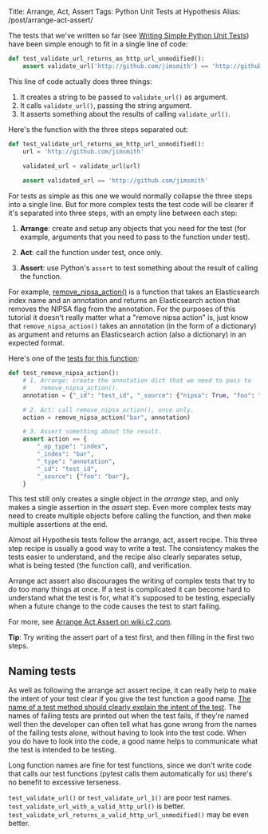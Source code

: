 Title: Arrange, Act, Assert
Tags: Python Unit Tests at Hypothesis
Alias: /post/arrange-act-assert/

The tests that we've written so far (see [Writing Simple Python Unit Tests](2017-01-28-writing-tests.md)) have been simple enough to fit in a single
line of code:

```python
def test_validate_url_returns_an_http_url_unmodified():
    assert validate_url('http://github.com/jimsmith') == 'http://github.com/jimsmith'
```

This line of code actually does three things:

1. It creates a string to be passed to `validate_url()` as argument.
2. It calls `validate_url()`, passing the string argument.
3. It asserts something about the results of calling `validate_url()`.

Here's the function with the three steps separated out:

```python
def test_validate_url_returns_an_http_url_unmodified():
    url = 'http://github.com/jimsmith'

    validated_url = validate_url(url)
    
    assert validated_url == 'http://github.com/jimsmith'
```

For tests as simple as this one we would normally collapse the three steps into
a single line. But for more complex tests the test code will be clearer if it's
separated into three steps, with an empty line between each step:

1. **Arrange**: create and setup any objects that you need for the test
   (for example, arguments that you need to pass to the function under test).

2. **Act**: call the function under test, once only.

3. **Assert**: use Python's `assert` to test something about the result of
   calling the function.

For example, [remove_nipsa_action()](https://github.com/hypothesis/h/blob/8d11e918005581f35f97268e9470eb3c34a6b416/h/tasks/nipsa.py#L24)
is a function that takes an Elasticsearch index name and an annotation and
returns an Elasticsearch action that removes the NIPSA flag from the
annotation. For the purposes of this tutorial it doesn't really matter what a
"remove nipsa action" is, just know that `remove_nipsa_action()` takes an
annotation (in the form of a dictionary) as argument and returns an
Elasticsearch action (also a dictionary) in an expected format.

Here's one of the [tests for this function](https://github.com/hypothesis/h/blob/8d11e918005581f35f97268e9470eb3c34a6b416/tests/h/tasks/nipsa_test.py):

```python
def test_remove_nipsa_action():
    # 1. Arrange: create the annotation dict that we need to pass to
    #    remove_nipsa_action().
    annotation = {"_id": "test_id", "_source": {"nipsa": True, "foo": "bar"}}

    # 2. Act: call remove_nipsa_action(), once only.
    action = remove_nipsa_action("bar", annotation)

    # 3. Assert something about the result.
    assert action == {
        "_op_type": "index",
        "_index": "bar",
        "_type": "annotation",
        "_id": "test_id",
        "_source": {"foo": "bar"},
    }
```

This test still only creates a single object in the _arrange_ step, and only
makes a single assertion in the _assert_ step. Even more complex tests may need
to create multiple objects before calling the function, and then make
multiple assertions at the end.

Almost all Hypothesis tests follow the arrange, act, assert recipe.
This three step recipe is usually a good way to write a test.
The consistency makes the tests easier to understand, and the recipe also
clearly separates setup, what is being tested (the function call), and
verification.

Arrange act assert also discourages the writing of complex tests that try to do
too many things at once. If a test is complicated it can become hard to understand
what the test is for, what it's supposed to be testing, especially when a future
change to the code causes the test to start failing.

For more, see [Arrange Act Assert on wiki.c2.com](http://wiki.c2.com/?ArrangeActAssert).

**Tip**: Try writing the assert part of a test first, and then filling in the
first two steps.

Naming tests
------------

As well as following the arrange act assert recipe, it can really help to make
the intent of your test clear if you give the test function a good name.
[The name of a test method should clearly explain the intent of the test](http://docs.pylonsproject.org/en/latest/community/testing.html#rule-name-tcms-to-indicate-what-they-test).
The names of failing tests are printed out when the test fails, if they're
named well then the developer can often tell what has gone wrong from the names
of the failing tests alone, without having to look into the test code.
When you do have to look into the code, a good name helps to communicate what
the test is intended to be testing.

Long function names are fine for test functions, since we don't write code
that calls our test functions (pytest calls them automatically for us) there's
no benefit to excessive terseness.

`test_validate_url()` or `test_validate_url_1()` are poor test names.
`test_validate_url_with_a_valid_http_url()` is better.
`test_validate_url_returns_a_valid_http_url_unmodified()` may be even better.
